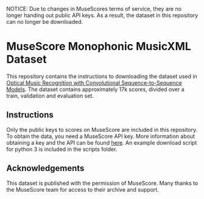 NOTICE: Due to changes in MuseScores terms of service, they are no longer handing out public API keys. As a result, the dataset in this repository can no longer be downloaded.

# MuseScore Monophonic MusicXML Dataset
This repository contains the instructions to downloading the dataset used in [Optical Music Recognition with Convolutional Sequence-to-Sequence Models](https://arxiv.org/abs/1707.04877). The dataset contains approximately 17k scores, divided over a train, validation and evaluation set.

## Instructions
Only the public keys to scores on MuseScore are included in this repository. To obtain the data, you need a MuseScore API key. More information about obtaining a key and the API can be found [here](http://developers.musescore.com/). An example download script for python 3 is included in the scripts folder.

## Acknowledgements
This dataset is published with the permission of MuseScore. Many thanks to the MuseScore team for access to their archive and support.
